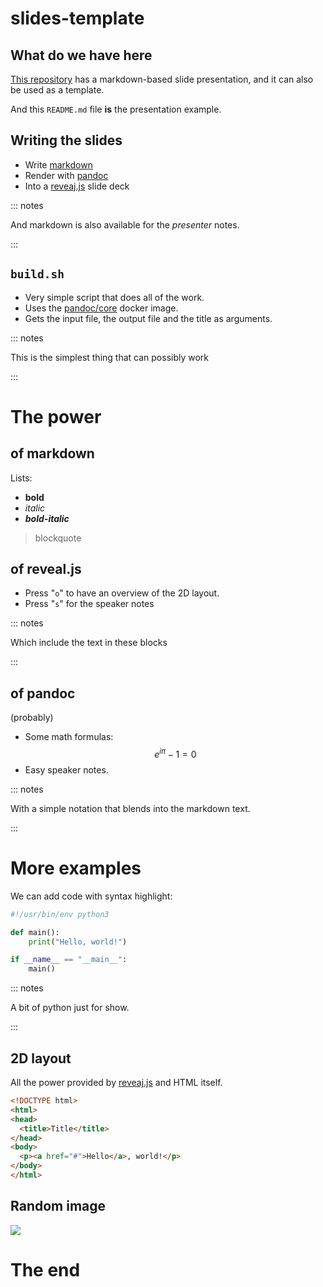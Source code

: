 # slides-template


## What do we have here

[This repository](https://github.com/lpenz/slides-template/) has a
markdown-based slide presentation, and it can also be used as a
template.

And this `README.md` file **is** the presentation example.


## Writing the slides

- Write [markdown](https://www.markdownguide.org/)
- Render with [pandoc](https://pandoc.org/)
- Into a [reveaj.js](https://revealjs.com/) slide deck

::: notes

And markdown is also available for the *presenter* notes.

:::


## `build.sh`

- Very simple script that does all of the work.
- Uses the [pandoc/core](https://hub.docker.com/r/pandoc/core) docker image.
- Gets the input file, the output file and the title as arguments.

::: notes

This is the simplest thing that can possibly work

:::


# The power


## of markdown

Lists:

- **bold**
- *italic*
- ***bold-italic***

> blockquote


## of reveal.js

- Press "`o`" to have an overview of the 2D layout.
- Press "`s`" for the speaker notes

::: notes

Which include the text in these blocks

:::


## of pandoc

(probably)

- Some math formulas:
$$ e^{i \pi} - 1 = 0 $$
- Easy speaker notes.

::: notes

With a simple notation that blends into the markdown text.

:::


# More examples

We can add code with syntax highlight:

```py
#!/usr/bin/env python3

def main():
    print("Hello, world!")

if __name__ == "__main__":
    main()
```

::: notes

A bit of python just for show.

:::


## 2D layout

All the power provided by [reveaj.js](https://revealjs.com/) and HTML
itself.

```html
<!DOCTYPE html>
<html>
<head>
  <title>Title</title>
</head>
<body>
  <p><a href="#">Hello</a>, world!</p>
</body>
</html>
```


## Random image

![](https://picsum.photos/640/480)


# The end
